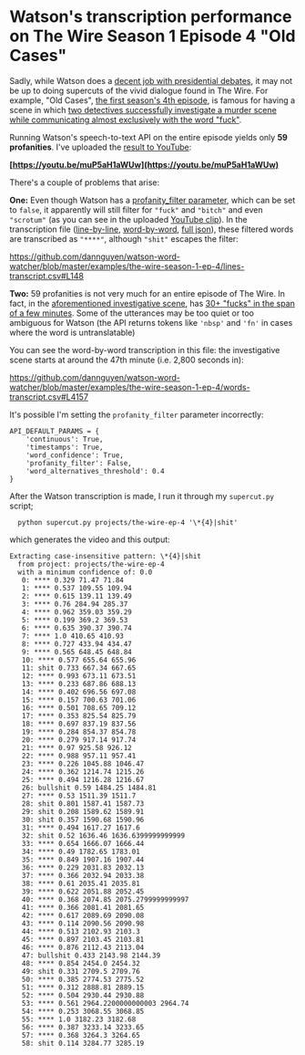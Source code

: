 # Watson's transcription performance on The Wire Season 1 Episode 4 "Old Cases"

Sadly, while Watson does a [decent job with presidential debates](https://www.youtube.com/watch?v=K41miubs1eE&list=PLLrlUAN-LoO73FrSa6yn8gsPpi7J9TJb7&index=1), it may not be up to doing supercuts of the vivid dialogue found in The Wire. For example, "Old Cases", [the first season's 4th episode](https://en.wikipedia.org/wiki/Old_Cases), is famous for having a scene in which [two detectives successfully investigate a murder scene while communicating almost exclusively with the word "fuck"](https://www.youtube.com/watch?v=1lElf7D-An8).

Running Watson's speech-to-text API on the entire episode yields only __59 profanities__. I've uploaded the [result to YouTube](https://youtu.be/muP5aH1aWUw):

__[https://youtu.be/muP5aH1aWUw](https://youtu.be/muP5aH1aWUw)__


There's a couple of problems that arise:

__One:__ Even though Watson has a [profanity_filter parameter](https://www.ibm.com/smarterplanet/us/en/ibmwatson/developercloud/doc/speech-to-text/using.shtml#profanity_filter), which can be set to `false`, it apparently will still filter for `"fuck"` and `"bitch"` and even `"scrotum"` (as you can see in the uploaded [YouTube clip](https://youtu.be/muP5aH1aWUw)). In the transcription file ([line-by-line](https://github.com/dannguyen/watson-word-watcher/blob/master/examples/the-wire-season-1-ep-4/lines-transcript.csv), [word-by-word](https://github.com/dannguyen/watson-word-watcher/blob/master/examples/the-wire-season-1-ep-4/words-transcript.csv), [full json](https://github.com/dannguyen/watson-word-watcher/blob/master/examples/the-wire-season-1-ep-4/full-transcript.json)), these filtered words are transcribed as `"****"`, although  `"shit"` escapes the filter:

https://github.com/dannguyen/watson-word-watcher/blob/master/examples/the-wire-season-1-ep-4/lines-transcript.csv#L148 

__Two:__ 59 profanities is not very much for an entire episode of The Wire. In fact, in the [aforementioned investigative scene](https://www.youtube.com/watch?v=1lElf7D-An8), has [30+ "fucks" in the span of a few minutes](http://genius.com/The-wire-cursing-scene-annotated). Some of the utterances may be too quiet or too ambiguous for Watson (the API returns tokens like `'nbsp'` and `'fn'` in cases where the word is untranslatable)

You can see the word-by-word transcription in this file: the investigative scene starts at around the 47th minute (i.e. 2,800 seconds in):

https://github.com/dannguyen/watson-word-watcher/blob/master/examples/the-wire-season-1-ep-4/words-transcript.csv#L4157


It's possible I'm setting the `profanity_filter` parameter incorrectly:

~~~
API_DEFAULT_PARAMS = {
    'continuous': True,
    'timestamps': True,
    'word_confidence': True,
    'profanity_filter': False,
    'word_alternatives_threshold': 0.4
}
~~~


After the Watson transcription is made, I run it through my `supercut.py` script; 

      python supercut.py projects/the-wire-ep-4 '\*{4}|shit' 


which generates the video and this output:



~~~
Extracting case-insensitive pattern: \*{4}|shit
  from project: projects/the-wire-ep-4
  with a minimum confidence of: 0.0
   0: **** 0.329 71.47 71.84
   1: **** 0.537 109.55 109.94
   2: **** 0.615 139.11 139.49
   3: **** 0.76 284.94 285.37
   4: **** 0.962 359.03 359.29
   5: **** 0.199 369.2 369.53
   6: **** 0.635 390.37 390.74
   7: **** 1.0 410.65 410.93
   8: **** 0.727 433.94 434.47
   9: **** 0.565 648.45 648.84
   10: **** 0.577 655.64 655.96
   11: shit 0.733 667.34 667.65
   12: **** 0.993 673.11 673.51
   13: **** 0.233 687.86 688.13
   14: **** 0.402 696.56 697.08
   15: **** 0.157 700.63 701.06
   16: **** 0.501 708.65 709.12
   17: **** 0.353 825.54 825.79
   18: **** 0.697 837.19 837.56
   19: **** 0.284 854.37 854.78
   20: **** 0.279 917.14 917.74
   21: **** 0.97 925.58 926.12
   22: **** 0.988 957.11 957.41
   23: **** 0.226 1045.88 1046.47
   24: **** 0.362 1214.74 1215.26
   25: **** 0.494 1216.28 1216.67
   26: bullshit 0.59 1484.25 1484.81
   27: **** 0.53 1511.39 1511.7
   28: shit 0.801 1587.41 1587.73
   29: shit 0.208 1589.62 1589.91
   30: shit 0.357 1590.68 1590.96
   31: **** 0.494 1617.27 1617.6
   32: shit 0.52 1636.46 1636.6399999999999
   33: **** 0.654 1666.07 1666.44
   34: **** 0.49 1782.65 1783.01
   35: **** 0.849 1907.16 1907.44
   36: **** 0.229 2031.83 2032.13
   37: **** 0.366 2032.94 2033.38
   38: **** 0.61 2035.41 2035.81
   39: **** 0.622 2051.88 2052.45
   40: **** 0.368 2074.85 2075.2799999999997
   41: **** 0.366 2081.41 2081.65
   42: **** 0.617 2089.69 2090.08
   43: **** 0.114 2090.56 2090.98
   44: **** 0.513 2102.93 2103.3
   45: **** 0.897 2103.45 2103.81
   46: **** 0.876 2112.43 2113.04
   47: bullshit 0.433 2143.98 2144.39
   48: **** 0.854 2454.0 2454.32
   49: shit 0.331 2709.5 2709.76
   50: **** 0.385 2774.53 2775.52
   51: **** 0.312 2888.81 2889.15
   52: **** 0.504 2930.44 2930.88
   53: **** 0.561 2964.2200000000003 2964.74
   54: **** 0.253 3068.55 3068.85
   55: **** 1.0 3182.23 3182.68
   56: **** 0.387 3233.14 3233.65
   57: **** 0.368 3264.3 3264.65
   58: shit 0.114 3284.77 3285.19
~~~
